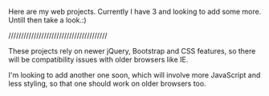 Here are my web projects. Currently I have 3 and looking to add some more. Untill then take a look.:)

///////////////////////////////////////

These projects rely on newer jQuery, Bootstrap and CSS features, so there will be compatibility issues with older browsers like IE.

I'm looking to add another one soon, which will involve more JavaScript and less styling, so that one should work on older browsers too.
